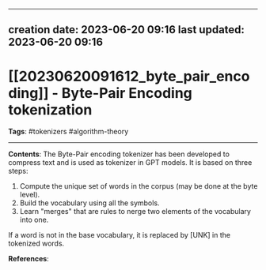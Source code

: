 
---
creation date: 2023-06-20 09:16
last updated: 2023-06-20 09:16
---
# [[20230620091612_byte_pair_encoding]] - Byte-Pair Encoding tokenization
__Tags__: #tokenizers #algorithm-theory  

---
__Contents__:
The Byte-Pair encoding tokenizer has been developed to compress text and is used as tokenizer in GPT models. It is based on three steps:
1. Compute the unique set of words in the corpus (may be done at the byte level).
2. Build the vocabulary using all the symbols.
3. Learn "merges" that are rules to nerge two elements of the vocabulary into one.

If a word is not in the base vocabulary, it is replaced by \[UNK\] in the tokenized words.


__References__:



